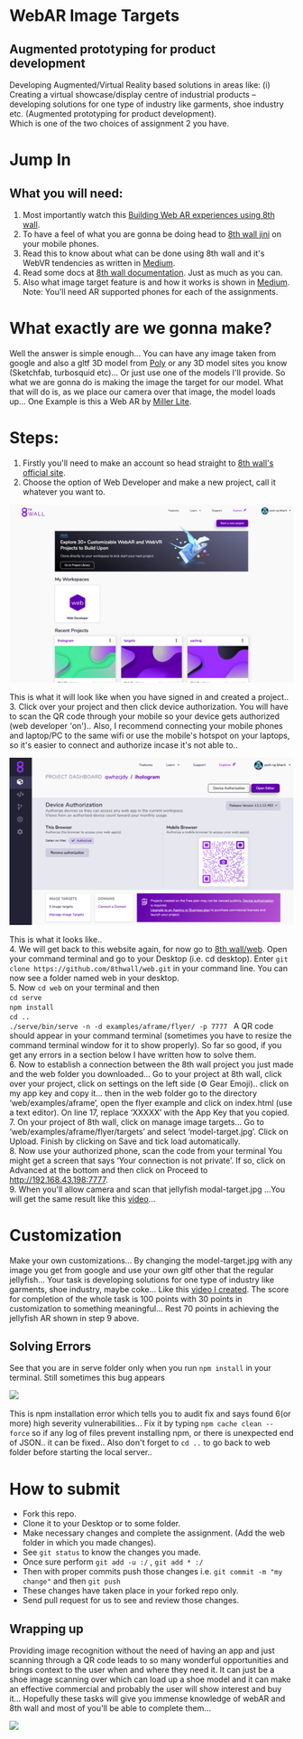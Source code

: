 # WebAR Image Targets    
## Augmented prototyping for product development
  
Developing Augmented/Virtual Reality based solutions in areas like: (i) Creating a virtual showcase/display centre of industrial products – developing solutions for one type of industry like garments, shoe industry etc. (Augmented prototyping for product development).   
Which is one of the two choices of assignment 2 you have.

# Jump In  
## What you will need: 
1. Most importantly watch this [Building Web AR experiences using 8th wall](https://youtu.be/9g4ynqrbyMM).   
2. To have a feel of what you are gonna be doing head to [8th wall jini](https://apps.8thwall.com/8w/jini/) on your mobile phones.  
3. Read this to know about what can be done using 8th wall and it's WebVR tendencies as written in [Medium](https://medium.com/8th-wall/if-you-can-webar-you-can-webvr-dbd658831f8c).  
4. Read some docs at [8th wall documentation](https://www.8thwall.com/docs/web/). Just as much as you can.  
5. Also what image target feature is and how it works is shown in [Medium](https://medium.com/8th-wall/release-11-image-targets-more-d53e4a3c12bc).     
Note: You'll need AR supported phones for each of the assignments.

# What exactly are we gonna make?  
Well the answer is simple enough... You can have any image taken from google and also a gltf 3D model from [Poly](http://poly.google.com) or any 3D model sites you know (Sketchfab, turbosquid etc)... Or just use one of the models I'll provide. So what we are gonna do is making the image the target for our model. What that will do is, as we place our camera over that image, the model loads up... One Example is this a Web AR by [Miller Lite](https://youtu.be/G-5ealr3Zi0). 

# Steps:
1. Firstly you'll need to make an account so head straight to [8th wall's official site](https://www.8thwall.com).  
2. Choose the option of Web Developer and make a new project, call it whatever you want to.
  
![](ss.png) 
  
This is what it will look like when you have signed in and created a project..    
3. Click over your project and then click device authorization. You will have to scan the QR code through your mobile so your device gets authorized (web developer 'on').. Also, I recommend connecting your mobile phones and laptop/PC to the same wifi or use the mobile's hotspot on your laptops, so it's easier to connect and authorize incase it's not able to..   
  
![](ss2.png)  
  
This is what it looks like..  
4. We will get back to this website again, for now go to [8th wall/web](https://github.com/8thwall/web). Open your command terminal and go to your Desktop (i.e. cd desktop). Enter ```git clone https://github.com/8thwall/web.git``` in your command line. You can now see a folder named web in your desktop.  
5. Now ```cd web``` on your terminal and then   
```cd serve ```    
```npm install```     
```cd ..```     
```./serve/bin/serve -n -d examples/aframe/flyer/ -p 7777 ``` 
A QR code should appear in your command terminal (sometimes you have to resize the command terminal window for it to show properly). So far so good, if you get any errors in a section below I have written how to solve them.   
6. Now to establish a connection between the 8th wall project you just made and the web folder you downloaded... Go to your project at 8th wall, click over your project, click on settings on the left side (⚙️ Gear Emoji).. click on my app key and copy it... then in the web folder go to the directory ‘web/examples/aframe’, open the flyer example and click on index.html (use a text editor). On line 17, replace ‘XXXXX’ with the App Key that you copied.  
7. On your project of 8th wall, click on manage image targets... Go to ‘web/examples/aframe/flyer/targets’ and select ‘model-target.jpg’. Click on Upload. Finish by clicking on Save and tick load automatically.  
8. Now use your authorized phone, scan the code from your terminal  You might get a screen that says ‘Your connection is not private’. If so, click on Advanced at the bottom and then click on Proceed to http://192.168.43.198:7777.  
9. When you'll allow camera and scan that jellyfish modal-target.jpg ...You will get the same result like this [video](https://vimeo.com/417849499?utm_source=email&utm_medium=vimeo-cliptranscode-201504&utm_campaign=29220)... 
  
# Customization
Make your own customizations... By changing the model-target.jpg with any image you get from google and use your own gltf other that the regular jellyfish... Your task is developing solutions for one type of industry like garments, shoe industry, maybe coke... Like this [video I created](https://vimeo.com/user115354946/review/417852025/542b350d6a). The score for completion of the whole task is 100 points with 30 points in customization to something meaningful... Rest 70 points in achieving the jellyfish AR shown in step 9 above.
  
## Solving Errors
See that you are in serve folder only when you run ```npm install``` in your terminal. Still sometimes this bug appears
  
![](bugs.png)
  
This is npm installation error which tells you to audit fix and says found 6(or more) high severity vulnerabilities...
Fix it by typing ```npm cache clean --force``` so if any log of files prevent installing npm, or there is unexpected end of JSON.. it can be fixed.. Also don't forget to ```cd ..``` to go back to web folder before starting the local server..
  
# How to submit  
* Fork this repo. 
* Clone it to your Desktop or to some folder. 
* Make necessary changes and complete the assignment. (Add the web folder in which you made changes).    
* See ```git status``` to know the changes you made. 
* Once sure perform ```git add -u :/``` , ```git add * :/``` 
* Then with proper commits push those changes i.e. ```git commit -m "my change"``` and then ```git push```
* These changes have taken place in your forked repo only. 
* Send pull request for us to see and review those changes. 
  
## Wrapping up  
Providing image recognition without the need of having an app and just scanning through a QR code leads to so many wonderful opportunities and brings context to the user when and where they need it. It can just be a shoe image scanning over which can load up a shoe model and it can make an effective commercial and probably the user will show interest and buy it... Hopefully these tasks will give you immense knowledge of webAR and 8th wall and most of you'll be able to complete them...  
   
![](8th.png)
